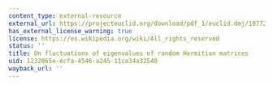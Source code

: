 ```yaml
---
content_type: external-resource
external_url: https://projecteuclid.org/download/pdf_1/euclid.dmj/1077231893
has_external_license_warning: true
license: https://en.wikipedia.org/wiki/All_rights_reserved
status: ''
title: On fluctuations of eigenvalues of random Hermitian matrices
uid: 1232065e-ecfa-4546-a245-11ca34a32540
wayback_url: ''
---
```

